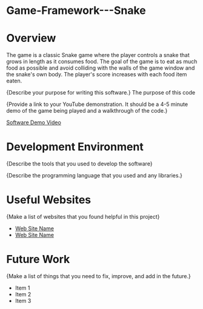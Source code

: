 # Game-Framework---Snake

# Overview

The game is a classic Snake game where the player controls a snake that grows in length as it consumes food. The goal of the game is to eat as much food as possible and avoid colliding with the walls of the game window and the snake's own body. The player's score increases with each food item eaten.

{Describe your purpose for writing this software.}
The purpose of this code 

{Provide a link to your YouTube demonstration.  It should be a 4-5 minute demo of the game being played and a walkthrough of the code.}

[Software Demo Video](http://youtube.link.goes.here)

# Development Environment

{Describe the tools that you used to develop the software}

{Describe the programming language that you used and any libraries.}

# Useful Websites

{Make a list of websites that you found helpful in this project}
* [Web Site Name](http://url.link.goes.here)
* [Web Site Name](http://url.link.goes.here)

# Future Work

{Make a list of things that you need to fix, improve, and add in the future.}
* Item 1
* Item 2
* Item 3